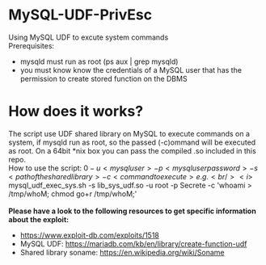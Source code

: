 # MySQL-UDF-PrivEsc
Using MySQL UDF to excute system commands
<br/>Prerequisites:
- mysqld must run as root (ps aux | grep mysqld)
- you must know know the credentials of a MySQL user that has the permission to create stored function on the DBMS

# How does it works?
The script use UDF shared library on MySQL to execute commands on a system, if mysqld run as root, so the passed (-c)ommand will be executed as root. On a 64bit *nix box you can pass the compiled .so included in this repo.<br/>
How to use the script: $0 -u <mysql user> -p <mysql user password> -s <path of the shared library> -c <command to execute> e.g.<br/>
<i>$ mysql_udf_exec_sys.sh -s lib_sys_udf.so -u root -p Secrete -c 'whoami > /tmp/whoM; chmod go+r /tmp/whoM;'</i>
<br><br><b>Please have a look to the following resources to get specific information about the exploit: </b>
  - https://www.exploit-db.com/exploits/1518
  - MySQL UDF: https://mariadb.com/kb/en/library/create-function-udf 
  - Shared library soname: https://en.wikipedia.org/wiki/Soname
